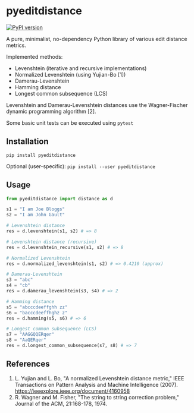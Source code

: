 # pyeditdistance

[![PyPI version](https://badge.fury.io/py/pyeditdistance.svg)](https://badge.fury.io/py/pyeditdistance)

A pure, minimalist, no-dependency Python library of various edit distance metrics.

Implemented methods:
  - Levenshtein (iterative and recursive implementations)
  - Normalized Levenshtein (using Yujian-Bo [1])
  - Damerau-Levenshtein
  - Hamming distance
  - Longest common subsequence (LCS)

Levenshtein and Damerau-Levenshtein distances use the Wagner-Fischer
dynamic programming algorithm [2].

Some basic unit tests can be executed using `pytest`

## Installation

```pip install pyeditdistance```

Optional (user-specific):
```pip install --user pyeditdistance```

## Usage

```python
from pyeditdistance import distance as d

s1 = "I am Joe Bloggs"
s2 = "I am John Gault"

# Levenshtein distance
res = d.levenshtein(s1, s2) # => 8

# Levenshtein distance (recursive)
res = d.levenshtein_recursive(s1, s2) # => 8

# Normalized Levenshtein
res = d.normalized_levenshtein(s1, s2) # => 0.4210 (approx)

# Damerau-Levenshtein
s3 = "abc"
s4 = "cb"
res = d.damerau_levenshtein(s3, s4) # => 2

# Hamming distance
s5 = "abcccdeeffghh zz"
s6 = "bacccdeeffhghz z"
res = d.hamming(s5, s6) # => 6

# Longest common subsequence (LCS)
s7 = "AAGGQQERqer"
s8 = "AaQERqer"
res = d.longest_common_subsequence(s7, s8) # => 7
```

## References
1. L. Yujian and L. Bo, "A normalized Levenshtein distance metric," 
    IEEE Transactions on Pattern Analysis and Machine Intelligence (2007).
    https://ieeexplore.ieee.org/document/4160958
2.  R. Wagner and M. Fisher, "The string to string correction problem," 
    Journal of the ACM, 21:168-178, 1974.

